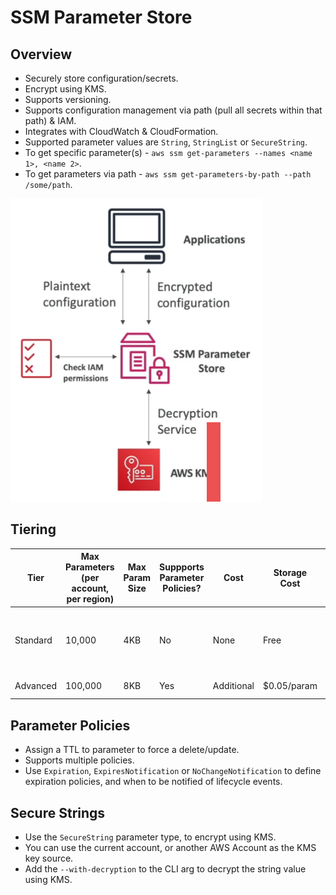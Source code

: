 # SSM Parameter Store

## Overview

- Securely store configuration/secrets.
- Encrypt using KMS.
- Supports versioning.
- Supports configuration management via path (pull all secrets within that path) & IAM.
- Integrates with CloudWatch & CloudFormation.
- Supported parameter values are ```String```, ```StringList``` or ```SecureString```.
- To get specific parameter(s) - ```aws ssm get-parameters --names <name 1>, <name 2>```.
- To get parameters via path - ```aws ssm get-parameters-by-path --path /some/path```.


![SSM](../images/ssm.png)

## Tiering

| Tier     | Max Parameters (per account, per region) | Max Param Size | Suppports Parameter Policies? | Cost       | Storage Cost | API price |
|----------|------------------------------------------|----------------|-------------------------------|------------|--------------|-----------|
| Standard | 10,000                                   | 4KB            | No                            | None       | Free         | Standard Throughput: Free, Higher throughput: $0.05/10,000 calls. |
| Advanced | 100,000                                  | 8KB            | Yes                           | Additional | $0.05/param  | $0.05/10,000 calls. |

## Parameter Policies

- Assign a TTL to parameter to force a delete/update.
- Supports multiple policies.
- Use ```Expiration```, ```ExpiresNotification``` or ```NoChangeNotification``` to define expiration policies, and when to be notified of lifecycle events.

## Secure Strings

- Use the ```SecureString``` parameter type, to encrypt using KMS.
- You can use the current account, or another AWS Account as the KMS key source.
- Add the ```--with-decryption``` to the CLI arg to decrypt the string value using KMS.
